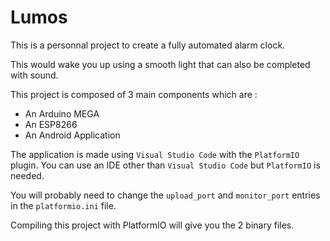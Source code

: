 # Lumos

This is a personnal project to create a fully automated alarm clock.

This would wake you up using a smooth light that can also be completed with sound.

This project is composed of 3 main components which are :

* An Arduino MEGA
* An ESP8266
* An Android Application

The application is made using `Visual Studio Code` with the `PlatformIO` plugin. You can use an IDE other than `Visual Studio Code` but `PlatformIO` is needed.

You will probably need to change the `upload_port` and `monitor_port` entries in the `platformio.ini` file.

Compiling this project with PlatformIO will give you the 2 binary files.